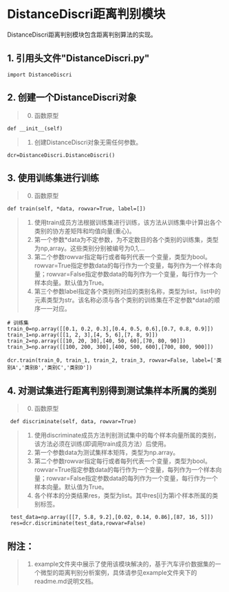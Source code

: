 # DistanceDiscri距离判别模块
   
   DistanceDiscri距离判别模块包含距离判别算法的实现。
   
   ## 1. 引用头文件"DistanceDiscri.py"
    import DistanceDiscri
    
   ## 2. 创建一个DistanceDiscri对象
   > 0. 函数原型
   
    def __init__(self)
   
   > 1. 创建DistanceDiscri对象无需任何参数。
   
    dcr=DistanceDiscri.DistanceDiscri()
   
   ## 3. 使用训练集进行训练
   > 0. 函数原型
   
    def train(self, *data, rowvar=True, label=[])
   
   > 1. 使用train成员方法根据训练集进行训练，该方法从训练集中计算出各个类别的协方差矩阵和均值向量(重心)。
   > 2. 第一个参数\*data为不定参数，为不定数目的各个类别的训练集，类型为np,array。这些类别分别被编号为0,1,...
   > 3. 第二个参数rowvar指定每行或者每列代表一个变量，类型为bool。rowvar=True指定参数data的每行作为一个变量，每列作为一个样本向量；rowvar=False指定参数data的每列作为一个变量，每行作为一个样本向量。默认值为True。
   > 4. 第三个参数label指定各个类别所对应的类别名称，类型为list，list中的元素类型为str。该名称必须与各个类别的训练集在不定参数\*data的顺序一一对应。
    
    # 训练集
    train_0=np.array([[0.1, 0.2, 0.3],[0.4, 0.5, 0.6],[0.7, 0.8, 0.9]])
    train_1=np.array([[1, 2, 3],[4, 5, 6],[7, 8, 9]])
    train_2=np.array([[10, 20, 30],[40, 50, 60],[70, 80, 90]])
    train_3=np.array([[100, 200, 300],[400, 500, 600],[700, 800, 900]])
    
    dcr.train(train_0, train_1, train_2, train_3, rowvar=False, label=['类别A','类别B','类别C','类别D'])
    
   ## 4. 对测试集进行距离判别得到测试集样本所属的类别
   > 0. 函数原型
   
     def discriminate(self, data, rowvar=True)
   
   > 1. 使用discriminate成员方法判别测试集中的每个样本向量所属的类别，该方法必须在训练(即调用train成员方法）后使用。
   > 2. 第一个参数data为测试集样本矩阵，类型为np.array。
   > 3. 第二个参数rowvar指定每行或者每列代表一个变量，类型为bool。rowvar=True指定参数data的每行作为一个变量，每列作为一个样本向量；rowvar=False指定参数data的每列作为一个变量，每行作为一个样本向量。默认值为True。
   > 4. 各个样本的分类结果res，类型为list。其中res\[i]为第i个样本所属的类别标签。
   
     test_data=np.array([[7, 5.8, 9.2],[0.02, 0.14, 0.86],[87, 16, 5]])
     res=dcr.discriminate(test_data,rowvar=False)
   
   ## 附注：
   > 1. example文件夹中展示了使用该模块解决的，基于汽车评价数据集的一个微型的距离判别分析案例，具体请参见example文件夹下的readme.md说明文档。
   
   
   
   
   
   
   
      
